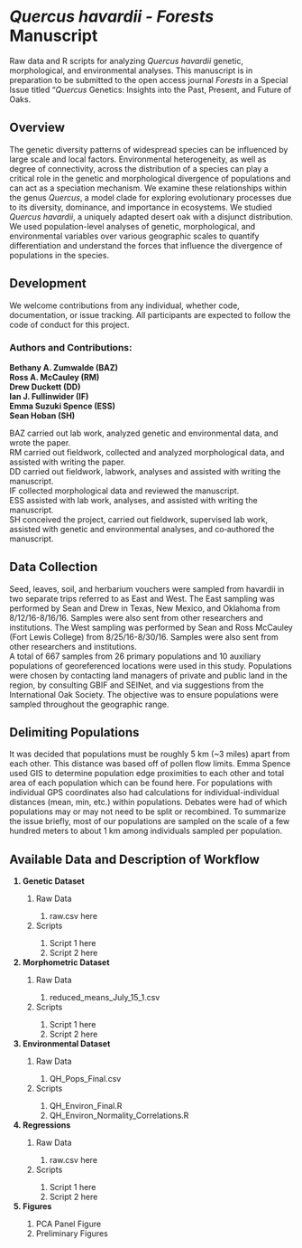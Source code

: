 <h1> <i>Quercus havardii - Forests</i> Manuscript </h1>

Raw data and R scripts for analyzing <i>Quercus havardii</i> genetic, morphological, and environmental analyses. 
This manuscript is in preparation to be submitted to the open access journal <i>Forests</i> in a Special Issue titled “<i>Quercus</i> Genetics: Insights into the Past, Present, and Future of Oaks.

<h2>Overview</h2>
The genetic diversity patterns of widespread species can be influenced by large scale and local factors. Environmental heterogeneity, as well as degree of connectivity, across the distribution of a species can play a critical role in the genetic and morphological divergence of populations and can act as a speciation mechanism. We examine these relationships within the genus <i>Quercus</i>, a model clade for exploring evolutionary processes due to its diversity, dominance, and importance in ecosystems. We studied <i>Quercus havardii</i>, a uniquely adapted desert oak with a disjunct distribution. We used population-level analyses of genetic, morphological, and environmental variables over various geographic scales to quantify differentiation and understand the forces that influence the divergence of populations in the species.


<h2>Development</h2>

We welcome contributions from any individual, whether code, documentation, or issue tracking.
All participants are expected to follow the code of conduct for this project.


<h3>Authors and Contributions:</h3>

<b>Bethany A. Zumwalde (BAZ) <br>
Ross A. McCauley (RM) <br>
Drew Duckett (DD) <br>
Ian J. Fullinwider (IF) <br>
Emma Suzuki Spence (ESS) <br>
Sean Hoban (SH)</b> <br>

BAZ carried out lab work, analyzed genetic and environmental data, and wrote the paper.  <br>
RM carried out fieldwork, collected and analyzed morphological data, and assisted with writing the paper.  <br>
DD carried out fieldwork, labwork, analyses and assisted with writing the manuscript.  <br>
IF collected morphological data and reviewed the manuscript.  <br>
ESS assisted with lab work, analyses, and assisted with writing the manuscript.  <br>
SH conceived the project, carried out fieldwork, supervised lab work, assisted with genetic and environmental analyses, and co‐authored the manuscript. <br>


<h2>Data Collection</h2>
Seed, leaves, soil, and herbarium vouchers were sampled from havardii in two separate trips referred to as East and West. The East sampling was performed by Sean and Drew in Texas, New Mexico, and Oklahoma from 8/12/16-8/16/16. Samples were also sent from other researchers and institutions. The West sampling was performed by Sean and Ross McCauley (Fort Lewis College) from 8/25/16-8/30/16. Samples were also sent from other researchers and institutions.
<br>
A total of 667 samples from 26 primary populations and 10 auxiliary populations of georeferenced locations were used in this study.   Populations were chosen by contacting land managers of private and public land in the region, by consulting GBIF and SEINet, and via suggestions from the International Oak Society.  The objective was to ensure populations were sampled throughout the geographic range. 

<h2> Delimiting Populations</h2>
It was decided that populations must be roughly 5 km (~3 miles) apart from each other.  This distance was based off of pollen flow limits.  Emma Spence used GIS to determine population edge proximities to each other and total area of each population which can be found here. For populations with individual GPS coordinates also had calculations for individual-individual distances (mean, min, etc.) within populations. Debates were had of which populations may or may not need to be split or recombined. To summarize the issue briefly, most of our populations are sampled on the scale of a few hundred meters to about 1 km among individuals sampled per population.



<h2>Available Data and Description of Workflow</h2>

<ol>
<b><li>Genetic Dataset</li></b>
  <ol>
    <li>Raw Data</li>
      <ol>
          <li>raw.csv here</li>
         </ol>
    <li>Scripts</li>
         <ol>
        <li>Script 1 here</li>
        <li>Script 2 here</li>
         </ol>
  </ol>
  </li>
<b><li>Morphometric Dataset</li></b>
  <ol>
      <li>Raw Data</li>
      <ol>
         <li>reduced_means_July_15_1.csv</li>
         </ol>
     <li>Scripts</li>
         <ol>
         <li>Script 1 here</li>
         <li>Script 2 here</li>
         </ol>
  </ol>
  </li>
<b><li>Environmental Dataset</li></b>
  <ol>
    <li>Raw Data</li>
      <ol>
        <li>QH_Pops_Final.csv</li>
        </ol>
    <li>Scripts</li>
         <ol>
         <li>QH_Environ_Final.R</li>
         <li>QH_Environ_Normality_Correlations.R</li>
         </ol>
  </ol>
  </li>
<b><li>Regressions</li></b>
  <ol>
     <li>Raw Data</li>
      <ol>
          <li>raw.csv here</li>
         </ol>
    <li>Scripts</li>
         <ol>
         <li>Script 1 here</li>
         <li>Script 2 here</li>
         </ol>
  </ol>
  </li>
<b><li>Figures</li></b>
 <ol>
    <li>PCA Panel Figure</li>
    <li>Preliminary Figures</li>
         </ol>
</ol>
